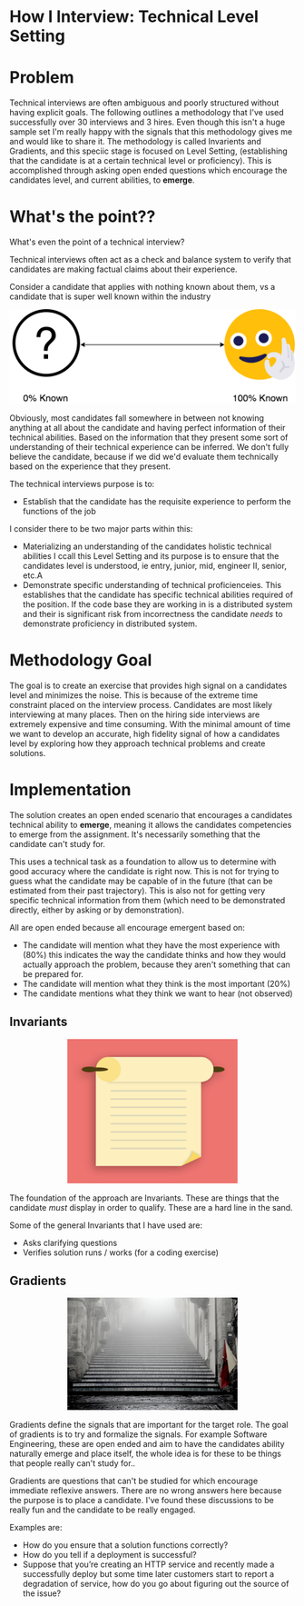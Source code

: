 # How I Interview: Technical Level Setting



# Problem

Technical interviews are often ambiguous and poorly structured without having explicit goals.  The following outlines a methodology that I've used successfully over 30 interviews and 3 hires.  Even though this isn't a huge sample set I'm really happy with the signals that this methodology gives me and would like to share it. The methodology is called Invarients and Gradients, and this speciic stage is focused on Level Setting, (establishing that the candidate is at a certain technical level or proficiency).  This is accomplished through asking open ended questions which encourage the candidates level, and current abilities, to **emerge**.


# What's the point??

What's even the point of a technical interview? 

Technical interviews often act as a check and balance system to verify that candidates are making factual claims about their experience.  

Consider a candidate that applies with nothing known about them, vs a candidate that is super well known within the industry

<p align="center">
  <img src="static/nothing_vs_everything.png">
</p>

Obviously, most candidates fall somewhere in between not knowing anything at all about the candidate and having perfect information of their technical abilities.  Based on the information that they present some sort of understanding of their technical experience can be inferred. We don't fully believe the candidate, because if we did we'd evaluate them technically based on the experience that they present.

The technical interviews purpose is to:

- Establish that the candidate has the requisite experience to perform the functions of the job

I consider there to be two major parts within this:

- Materializing an understanding of the candidates holistic technical abilities I ccall this Level Setting and its purpose is to ensure that the candidates level is understood, ie entry, junior, mid, engineer II, senior, etc.A
- Demonstrate specific understanding of technical proficienceies.  This establishes that the candidate has specific technical abilities required of the position. If the code base they are working in is a distributed system and their is significant risk from incorrectness the candidate *needs* to demonstrate proficiency in distributed system.  


# Methodology Goal 

The goal is to create an exercise that provides high signal on a candidates level and minimizes the noise. This is because of the extreme time constraint placed on the interview process.  Candidates are most likely interviewing at many places.  Then on the hiring side interviews are extremely expensive and time consuming.  With the minimal amount of time we want to develop an accurate, high fidelity signal of how a candidates level by exploring how they approach technical problems and create solutions.

# Implementation

 The solution creates an open ended scenario that encourages a candidates technical ability to **emerge**, meaning it allows the candidates competencies to emerge from the assignment.  It's necessarily something that the candidate can't study for.
 
 This uses a technical task as a foundation to allow us to determine with good accuracy where the candidate is right now.  This is not for trying to guess what the candidate may be capable of in the future (that can be estimated from their past trajectory).  This is also not for getting very specific technical information from them (which need to be demonstrated directly, either by asking or by demonstration).

 All are open ended because all encourage emergent based on:
- The candidate will mention what they have the most experience with (80%) this indicates the way the candidate thinks and how they would actually approach the problem, because they aren't something that can be prepared for.
- The candidate will mention what they think is the most important (20%)
- The candidate mentions what they think we want to hear (not observed)

## Invariants

<p align="center">
  <img src="static/rules.png" width="300px">
</p>

The foundation of the approach are Invariants.  These are things that the candidate *must* display in order to qualify.  These are a hard line in the sand.

Some of the general Invariants that I have used are:
- Asks clarifying questions
- Verifies solution runs / works (for a coding exercise)


## Gradients 

<p align="center">
  <img src="static/foggy_stairs.jpg" width="300px">
</p>

Gradients define the signals that are important for the target role. The goal of gradients is to try and formalize the signals.    For example Software Engineering, these are open ended and aim to have the candidates ability naturally emerge and place itself, the whole idea is for these to be things that people really can't study for..

Gradients are questions that can't be studied for which encourage immediate reflexive answers.  There are no wrong answers here because the purpose is to place a candidate.  I've found these discussions to be really fun and the candidate to be really engaged.

Examples are:

- How do you ensure that a solution functions correctly?
- How do you tell if a deployment is successful?
- Suppose that you’re creating an HTTP service and recently made a successfully deploy but some time later customers start to report a degradation of service, how do you go about figuring out the source of the issue? 


